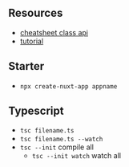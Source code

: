 ## Resources

* [cheatsheet class api](https://blog.logrocket.com/how-to-set-up-and-code-nuxt-js-apps-fully-in-typescript/)
* [tutorial](https://bezkoder.com/vue-typescript-crud/)


## Starter

* `npx create-nuxt-app appname`


## Typescript

* `tsc filename.ts`
* `tsc filename.ts --watch`
* `tsc --init` compile all
    *  `tsc --init watch` watch all
